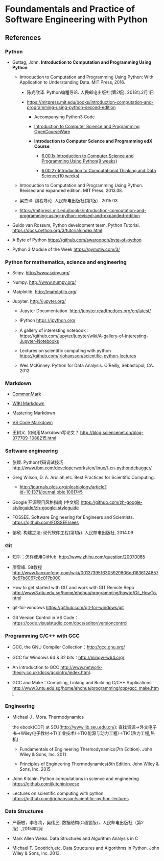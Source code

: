 
# Foundamentals and Practice of Software Engineering with Python

## References

### Python

* Guttag, John. **Introduction to Computation and Programming Using Python**

  * Introduction to Computation and Programming Using Python: With Application to Understanding Data. MIT Press, 2016.

     * 陈光欣译. Python编程导论.  人民邮电出版社(第2版). 2018年2月1日

     * https://mitpress.mit.edu/books/introduction-computation-and-programming-using-python-second-edition

       * Accompanying Python3 Code

       * [Introduction to Computer Science and Programming OpenCourseWare](https://ocw.mit.edu/courses/electrical-engineering-and-computer-science/6-00sc-introduction-to-computer-science-and-programming-spring-2011/)

       * **Introduction to Computer Science and Programming edX Course**
         
         * [6.00.1x Introduction to Computer Science and Programming Using Python(9 weeks)](https://www.edx.org/course/introduction-to-computer-science-and-programming-using-python0)
  
         * [6.00.2x Introduction to Computational Thinking and Data Science(10 weeks)]( https://www.edx.org/course/introduction-computational-thinking-data-mitx-6-00-2x-7)
   
   * Introduction to Computation and Programming Using Python. Revised and expanded edition. MIT Press. 2013.08.  

    * 梁杰译. 编程导论. 人民邮电出版社(第1版) .  2015.03

     * https://mitpress.mit.edu/books/introduction-computation-and-programming-using-python-revised-and-expanded-edition

* Guido van Rossum, Python development team. Python Tutorial. https://docs.python.org/3/tutorial/index.html

* A Byte of Python  https://github.com/swaroopch/byte-of-python

* Python 3 Module of the Week  https://pymotw.com/3/

### Python for mathematics, science and engineering
  
* Scipy. http://www.scipy.org/
  
* Numpy. http://www.numpy.org/
  
* Matplotlib.  http://matplotlib.org/

* Jupyter. http://jupyter.org/
    
   * Jupyter Documentation. http://jupyter.readthedocs.org/en/latest/
    
   * IPython https://ipython.org/
    
   * A gallery of interesting notebook： https://github.com/jupyter/jupyter/wiki/A-gallery-of-interesting-Jupyter-Notebooks

   * Lectures on scientific computing with python https://github.com/jrjohansson/scientific-python-lectures

  * Wes McKinney. Python for Data Analysis. O’Reilly, Sebastopol, CA. 2012

### Markdown

* [CommonMark](http://commonmark.org/)
  
* [WIKI Markdown](https://en.wikipedia.org/wiki/Markdown)

* [Mastering Markdown](https://guides.github.com/features/mastering-markdown/)

* [VS Code Markdown](https://code.visualstudio.com/docs/languages/markdown/)

* 王树义. 如何用Markdown写论文？ http://blog.sciencenet.cn/blog-377709-1088215.html

### Software engineering

* 张颖. Python代码调试技巧. http://www.ibm.com/developerworks/cn/linux/l-cn-pythondebugger/ 

* Greg Wilson, D. A. Aruliah,etc. Best Practices for Scientific Computing.     
  
  *  http://journals.plos.org/plosbiology/article?id=10.1371/journal.pbio.1001745

* Google 开源项目风格指南 (中文版) https://github.com/zh-google-styleguide/zh-google-styleguide

* FOSSEE. Software Engineering for Engineers and Scientists. https://github.com/FOSSEE/sees

* 邹欣. 构建之法: 现代软件工程(第1版). 人民邮电出版社, 2014.09

### Git

* 知乎：怎样使用GitHub. http://www.zhihu.com/question/20070065

* 廖雪峰. Git教程  http://www.liaoxuefeng.com/wiki/0013739516305929606dd18361248578c67b8067c8c017b000

* How to get started with GIT and work with GIT Remote Repo  http://www3.ntu.edu.sg/home/ehchua/programming/howto/Git_HowTo.html
  
* git-for-windows https://github.com/git-for-windows/git

* Git Version Control in VS Code：https://code.visualstudio.com/docs/editor/versioncontrol

### Programming C/C++ with GCC

* GCC, the GNU Compiler Collection：http://gcc.gnu.org/

* GCC for Windows 64 & 32 bits：http://mingw-w64.org/

* An Introduction to GCC  http://www.network-theory.co.uk/docs/gccintro/index.html.

* GCC and Make：Compiling, Linking and Building C/C++ Applications http://www3.ntu.edu.sg/home/ehchua/programming/cpp/gcc_make.html

### Engineering

* Michael J . Mora. Thermodynamics

   the ebook(CDF) at SEU(http://www.lib.seu.edu.cn/): 
     查找资源->外文电子书->Wiley电子教材->T(工业技术)->TK(能源与动力工程)->TK1(热力工程,热机)

    * Fundamentals of Engineering Thermodynamics(7th Edition). John Wiley & Sons, Inc. 2011 
 
    * Principles of Engineering Thermodynamics(8th Edition. John Wiley & Sons, Inc. 2015
  
* John Kitchin. Python computations in science and engineering  https://github.com/jkitchin/pycse

* Lectures on scientific computing with python https://github.com/jrjohansson/scientific-python-lectures  

### Data Structures

* 严蔚敏，李冬梅，吴伟民. 数据结构(C语言版)，人民邮电出版社（第2版）,2015年2月 

* Mark Allen Weiss. Data Structures and Algorithm Analysis in C

* Michael T. Goodrich,etc. Data Structures and Algorithms in Python. John Wiley & Sons, Inc. 2013.

